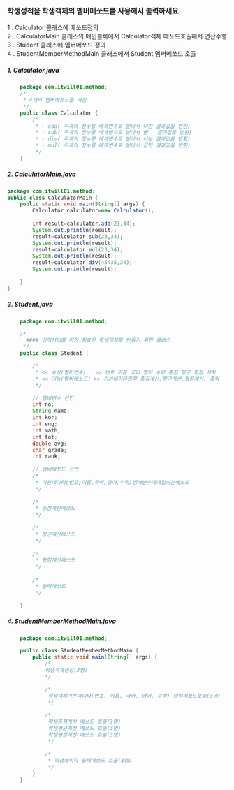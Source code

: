 ### 학생성적을 학생객체의 멤버메쏘드를 사용해서 출력하세요
1 . Calculator 클래스에 메쏘드정의   
2 . CalculatorMain 클래스의 메인블록에서 Calculator객체 메쏘드호출해서 연산수행   
3 . Student 클래스에 멤버메쏘드 정의   
4 . StudentMemberMethodMain 클래스에서  Student 멤버메쏘드 호출   

##### 1. Calculator.java 
```java
	package com.itwill01.method;
	/*
	 * 4개의 멤버메쏘드를 가짐
	 */
	public class Calculator {
		/*
		 * - add( 두개의 정수를 매개변수로 받아서 더한 결과값을 반환)
		 * - sub( 두개의 정수를 매개변수로 받아서 뺀   결과값을 반환)
		 * - div( 두개의 정수를 매개변수로 받아서 나눈 결과값을 반환)
		 * - mul( 두개의 정수를 매개변수로 받아서 곱한 결과값을 반환)
		 */
	}
```
##### 2. CalculatorMain.java 
```java
package com.itwill01.method;
public class CalculatorMain {
	public static void main(String[] args) {
		Calculator calculator=new Calculator();
		
		int result=calculator.add(23,34);
		System.out.println(result);
		result=calculator.sub(23,34);
		System.out.println(result);
		result=calculator.mul(23,34);
		System.out.println(result);
		result=calculator.div(45435,34);
		System.out.println(result);
		
	}
}
```
##### 3. Student.java 
```java
	package com.itwill01.method;

	/*
	  #### 성적처리를 위한 필요한 학생객체를 만들기 위한 클래스
	 */
	public class Student {

		/*
		 * << 속성(멤버변수)   >> 번호 이름 국어 영어 수학 총점 평균 평점 석차
		 * << 기능(멤버메쏘드) >> 기본데이타입력,총점계산,평균계산,평점계산, 출력
		 */

		// 멤버변수 선언
		int no;
		String name;
		int kor;
		int eng;
		int math;
		int tot;
		double avg;
		char grade;
		int rank;
		
		// 멤버메쏘드 선언
		/*
		 * 기본데이타(번호,이름,국어,영어,수학)멤버변수에대입하는메쏘드
		 */
		
		/*
		 * 총점계산메쏘드
		 */
		
		/*
		 * 평균계산메쏘드
		 */
		
		/*
		 * 평점계산메쏘드
		 */
		
		/*
		 * 출력메쏘드
		 */

	}

```


##### 4. StudentMemberMethodMain.java 
```java
	package com.itwill01.method;

	public class StudentMemberMethodMain {
		public static void main(String[] args) {
			/*
			학생객체생성(3명)
			*/

			/*
			 학생객체기본데이타(번호, 이름, 국어, 영어, 수학) 입력메쏘드호출(3명)
			 */
			
			/*
			 학생총점계산 메쏘드 호출(3명)
			 학생평균계산 메쏘드 호출(3명)
			 학생평점계산 메쏘드 호출(3명)
			 */
			
			/*
			 * 학생데이타 출력메쏘드 호출(3명)
			 */
		}
	}
```
